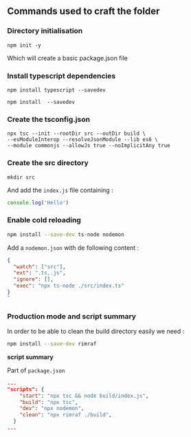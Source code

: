 ## Commands used to craft the folder

### Directory initialisation

```
npm init -y
```

Which will create a basic package.json file

### Install typescript dependencies

```
npm install typescript --savedev
```

```
npm install  --savedev
```

### Create the tsconfig.json 

```
npx tsc --init --rootDir src --outDir build \
--esModuleInterop --resolveJsonModule --lib es6 \
--module commonjs --allowJs true --noImplicitAny true
```

### Create the src directory
```
mkdir src
```

And add the ```index.js``` file containing :

```typescript
console.log('Hello')
```


### Enable cold reloading 

```bash
npm install --save-dev ts-node nodemon
```

Add a ```nodemon.json``` with de following content : 

```json
{
  "watch": ["src"],
  "ext": ".ts,.js",
  "ignore": [],
  "exec": "npx ts-node ./src/index.ts"
}
`
```


### Production mode and script summary

In order to be able to clean the build directory easily we need : 
```bash
npm install --save-dev rimraf
```

**script summary**

Part of ```package.json```

```json
...
"scripts": {
    "start": "npx tsc && node build/index.js",
    "build": "npx tsc",
    "dev": "npx nodemon",
    "clean": "npx rimraf ./build",
  }
...
```

